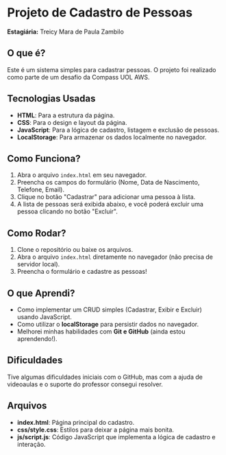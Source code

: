 # Projeto de Cadastro de Pessoas

**Estagiária:** Treicy Mara de Paula Zambilo

## O que é?

Este é um sistema simples para cadastrar pessoas. O projeto foi realizado como parte de um desafio da Compass UOL AWS.

## Tecnologias Usadas

- **HTML**: Para a estrutura da página.
- **CSS**: Para o design e layout da página.
- **JavaScript**: Para a lógica de cadastro, listagem e exclusão de pessoas.
- **LocalStorage**: Para armazenar os dados localmente no navegador.

## Como Funciona?

1. Abra o arquivo `index.html` em seu navegador.
2. Preencha os campos do formulário (Nome, Data de Nascimento, Telefone, Email).
3. Clique no botão "Cadastrar" para adicionar uma pessoa à lista.
4. A lista de pessoas será exibida abaixo, e você poderá excluir uma pessoa clicando no botão "Excluir".

## Como Rodar?

1. Clone o repositório ou baixe os arquivos.
2. Abra o arquivo `index.html` diretamente no navegador (não precisa de servidor local).
3. Preencha o formulário e cadastre as pessoas!

## O que Aprendi?

- Como implementar um CRUD simples (Cadastrar, Exibir e Excluir) usando JavaScript.
- Como utilizar o **localStorage** para persistir dados no navegador.
- Melhorei minhas habilidades com **Git e GitHub** (ainda estou aprendendo!).

## Dificuldades

Tive algumas dificuldades iniciais com o GitHub, mas com a ajuda de videoaulas e o suporte do professor consegui resolver.

## Arquivos

- **index.html**: Página principal do cadastro.
- **css/style.css**: Estilos para deixar a página mais bonita.
- **js/script.js**: Código JavaScript que implementa a lógica de cadastro e interação.
